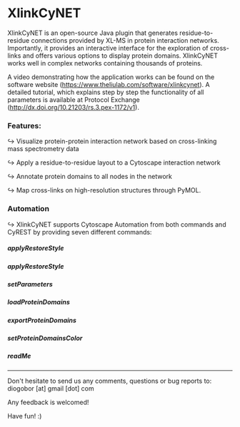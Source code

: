 # XlinkCyNET

XlinkCyNET is an open-source Java plugin that generates residue-to-residue connections provided by XL-MS in protein interaction networks. Importantly, it provides an interactive interface for the exploration of cross-links and offers various options to display protein domains. XlinkCyNET works well in complex networks containing thousands of proteins.

A video demonstrating how the application works can be found on the software website (https://www.theliulab.com/software/xlinkcynet).
A detailed tutorial, which explains step by step the functionality of all parameters is available at Protocol Exchange (http://dx.doi.org/10.21203/rs.3.pex-1172/v1).

### Features:

↪ Visualize protein-protein interaction network based on cross-linking mass spectrometry data

↪ Apply a residue-to-residue layout to a Cytoscape interaction network

↪ Annotate protein domains to all nodes in the network

↪ Map cross-links on high-resolution structures through PyMOL.

### Automation

&#8618; XlinkCyNET supports Cytoscape Automation from both commands and CyREST by providing seven different commands: <br/>

##### _applyRestoreStyle_
##### _applyRestoreStyle_
##### _setParameters_
##### _loadProteinDomains_
##### _exportProteinDomains_
##### _setProteinDomainsColor_
##### _readMe_

<hr/>

Don't hesitate to send us any comments, questions or bug reports to: diogobor [at] gmail [dot] com

Any feedback is welcomed!

Have fun! :)
